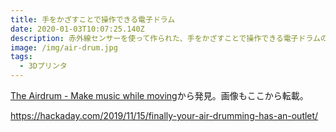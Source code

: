 ```yaml
---
title: 手をかざすことで操作できる電子ドラム
date: 2020-01-03T10:07:25.140Z
description: 赤外線センサーを使って作られた、手をかざすことで操作できる電子ドラムの作例を紹介します。
image: /img/air-drum.jpg
tags:
  - 3Dプリンタ
---
```

[The Airdrum - Make music while moving](https://hackaday.io/project/165577-the-airdrum-make-music-while-moving)から発見。画像もここから転載。

https://hackaday.com/2019/11/15/finally-your-air-drumming-has-an-outlet/
